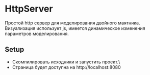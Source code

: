 # HttpServer
Простой http сервер для моделирования двойного маятника. Визуализация использует js, имеется динамическое изменения параметров 
моделирования. 

## Setup
- Скомпилировать исходники и запустить проект.\
- Страница будет доступна на http://localhost:8080


